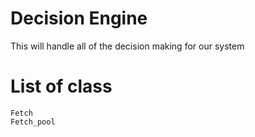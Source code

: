# Decision Engine
This will handle all of the decision making for our system

# List of class
```
Fetch
Fetch_pool
```